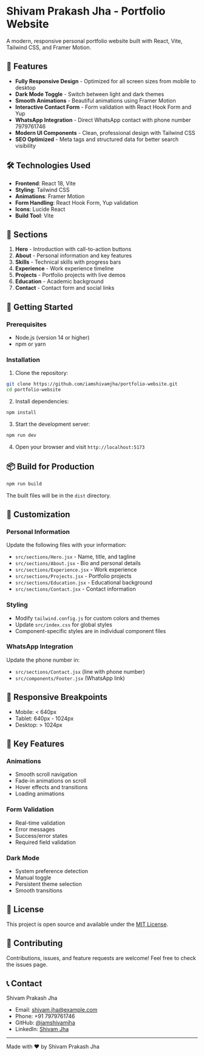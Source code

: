 # Shivam Prakash Jha - Portfolio Website

A modern, responsive personal portfolio website built with React, Vite, Tailwind CSS, and Framer Motion.

## 🚀 Features

- **Fully Responsive Design** - Optimized for all screen sizes from mobile to desktop
- **Dark Mode Toggle** - Switch between light and dark themes
- **Smooth Animations** - Beautiful animations using Framer Motion
- **Interactive Contact Form** - Form validation with React Hook Form and Yup
- **WhatsApp Integration** - Direct WhatsApp contact with phone number 7979761746
- **Modern UI Components** - Clean, professional design with Tailwind CSS
- **SEO Optimized** - Meta tags and structured data for better search visibility

## 🛠️ Technologies Used

- **Frontend**: React 18, Vite
- **Styling**: Tailwind CSS
- **Animations**: Framer Motion
- **Form Handling**: React Hook Form, Yup validation
- **Icons**: Lucide React
- **Build Tool**: Vite

## 📱 Sections

1. **Hero** - Introduction with call-to-action buttons
2. **About** - Personal information and key features
3. **Skills** - Technical skills with progress bars
4. **Experience** - Work experience timeline
5. **Projects** - Portfolio projects with live demos
6. **Education** - Academic background
7. **Contact** - Contact form and social links

## 🚀 Getting Started

### Prerequisites

- Node.js (version 14 or higher)
- npm or yarn

### Installation

1. Clone the repository:
```bash
git clone https://github.com/iamshivamjha/portfolio-website.git
cd portfolio-website
```

2. Install dependencies:
```bash
npm install
```

3. Start the development server:
```bash
npm run dev
```

4. Open your browser and visit `http://localhost:5173`

## 📦 Build for Production

```bash
npm run build
```

The built files will be in the `dist` directory.

## 🎨 Customization

### Personal Information
Update the following files with your information:
- `src/sections/Hero.jsx` - Name, title, and tagline
- `src/sections/About.jsx` - Bio and personal details
- `src/sections/Experience.jsx` - Work experience
- `src/sections/Projects.jsx` - Portfolio projects
- `src/sections/Education.jsx` - Educational background
- `src/sections/Contact.jsx` - Contact information

### Styling
- Modify `tailwind.config.js` for custom colors and themes
- Update `src/index.css` for global styles
- Component-specific styles are in individual component files

### WhatsApp Integration
Update the phone number in:
- `src/sections/Contact.jsx` (line with phone number)
- `src/components/Footer.jsx` (WhatsApp link)

## 📱 Responsive Breakpoints

- Mobile: < 640px
- Tablet: 640px - 1024px
- Desktop: > 1024px

## 🌟 Key Features

### Animations
- Smooth scroll navigation
- Fade-in animations on scroll
- Hover effects and transitions
- Loading animations

### Form Validation
- Real-time validation
- Error messages
- Success/error states
- Required field validation

### Dark Mode
- System preference detection
- Manual toggle
- Persistent theme selection
- Smooth transitions

## 📄 License

This project is open source and available under the [MIT License](LICENSE).

## 🤝 Contributing

Contributions, issues, and feature requests are welcome! Feel free to check the issues page.

## 📞 Contact

Shivam Prakash Jha
- Email: shivam.jha@example.com
- Phone: +91 7979761746
- GitHub: [@iamshivamjha](https://github.com/iamshivamjha)
- LinkedIn: [Shivam Jha](https://linkedin.com/in/shivam-jha)

---

Made with ❤️ by Shivam Prakash Jha